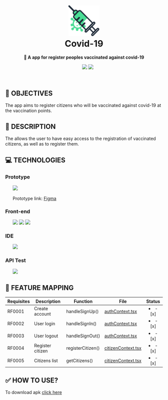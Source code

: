<h1 align="center">
<img src="./src/assets/icons/vaccine.svg" width="100"/><br>
Covid-19
</h1>
<p align="center"><b>💉 A app for register peoples vaccinated against covid-19</b>
<ul align="center">
    <img src="https://img.shields.io/static/v1?label=Status&message=100%&labelColor=%2306121f&style=flat-square&color=%23004508">
    <img src="https://img.shields.io/static/v1?label=License&message=MIT&labelColor=%2306121f&style=flat-square&color=%23e60000">
</ul>
</p>
<br>

## 🚀 OBJECTIVES
The app aims to register citizens who will be vaccinated against covid-19 at the vaccination points.

## 🎲 DESCRIPTION
The allows the user to have easy access to the registration of vaccinated citizens, as well as to register them.

## 💻 TECHNOLOGIES

### Prototype
<ul>
    <img src="https://cdn.worldvectorlogo.com/logos/figma-1.svg" height="30">
    <p>Prototype link: <a href="https://www.figma.com/file/YrRlbCMibsUbfwZfiJ19Aa/Covid-19?node-id=0%3A1">Figma</a></p>
</ul>

### Front-end
<ul>
    <img src="https://appmasters.io/static/typescript-logo-26cc95f255ccb936d154b43614f61602.png" height="30">
    <img src="https://appmasters.io/static/47ce6e77f039020ee2e76a10c1e988e9/acf26/react.webp" height="30">
    <img src="https://cdn.icon-icons.com/icons2/2389/PNG/512/expo_logo_icon_145293.png" height="30">
</ul>

### IDE
<ul>
    <img src="https://upload.wikimedia.org/wikipedia/commons/thumb/9/9a/Visual_Studio_Code_1.35_icon.svg/2048px-Visual_Studio_Code_1.35_icon.svg.png" height="30">
</ul>

### API Test
<ul>
    <img src="https://user-images.githubusercontent.com/2575745/67964810-4d9a2980-fbd7-11e9-8cf7-661ded187ee6.png" height="30">
</ul>

## 🚧 FEATURE MAPPING

| Requisites | Description | Function | File | Status
| --- | --- | --- | --- | --- |
| RF0001 | Create account | handleSignUp() | <a href="https://github.com/kingnaldoo/Covid-19/blob/main/src/contexts/authContext.tsx">authContext.tsx</a> | <li align="center">- [x] </li> |
| RF0002 | User login | handleSignIn() | <a href="https://github.com/ProximaMicrosoft/Renaissance-Front-end/blob/master/src/pages/Admin/RegisterResident/index.tsx">authContext.tsx</a> | <li align="center">- [x] </li> |
| RF0003 | User logout | handleSignOut() | <a href="https://github.com/ProximaMicrosoft/Renaissance-Front-end/blob/master/src/pages/Admin/RegisterResident/index.tsx">authContext.tsx</a> | <li align="center">- [x] </li> |
| RF0004 | Register citizen | registerCitizen() | <a href="https://github.com/kingnaldoo/Covid-19/blob/main/src/contexts/citizenContext.tsx">citizenContext.tsx</a> | <li align="center">- [x] </li> |
| RF0005 | Citizens list | getCitizens() | <a href="https://github.com/kingnaldoo/Covid-19/blob/main/src/contexts/citizenContext.tsx">citizenContext.tsx</a> | <li align="center">- [x] </li> |

## ✅ HOW TO USE?
To download apk <a href="https://drive.google.com/file/d/1oiHoeg31Y0IYNPoRE08kLGD6WC0FawzT/view">click here</a>
